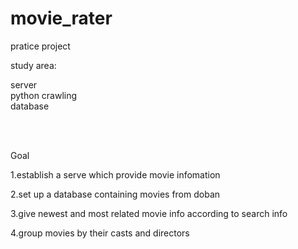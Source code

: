 # movie_rater
pratice project 


study area: </br>

server </br>
python crawling </br>
database </br>
            
</br>
</br>


Goal

1.establish a serve which provide movie infomation 

2.set up a database containing movies from doban

3.give newest and most related movie info according to search info

4.group movies by their casts and directors
